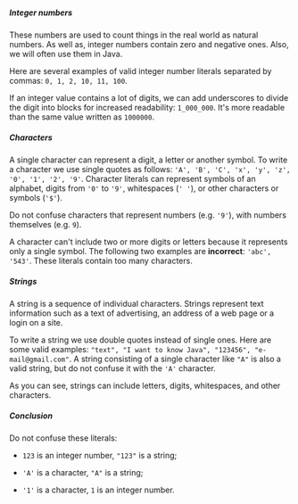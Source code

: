 ##### Integer numbers

These numbers are used to count things in the real world as natural numbers. As well as, integer numbers contain zero and negative ones. Also, we will often use them in Java.

Here are several examples of valid integer number literals separated by commas: `0, 1, 2, 10, 11, 100`.

If an integer value contains a lot of digits, we can add underscores to divide the digit into blocks for increased readability: `1_000_000`. It's more readable than the same value written as `1000000`.
##### Characters

A single character can represent a digit, a letter or another symbol. To write a character we use single quotes as follows: `'A', 'B', 'C', 'x', 'y', 'z', '0', '1', '2', '9'`. Character literals can represent symbols of an alphabet, digits from `'0'` to `'9'`, whitespaces (`' '`), or other characters or symbols (`'$'`).

Do not confuse characters that represent numbers (e.g. `'9'`), with numbers themselves (e.g. `9`).

A character can't include two or more digits or letters because it represents only a single symbol. The following two examples are **incorrect**: `'abc', '543'`. These literals contain too many characters.

##### Strings

A string is a sequence of individual characters. Strings represent text information such as a text of advertising, an address of a web page or a login on a site.

To write a string we use double quotes instead of single ones. Here are some valid examples: `"text", "I want to know Java", "123456", "e-mail@gmail.com"`. A string consisting of a single character like `"A"` is also a valid string, but do not confuse it with the `'A'` character.

As you can see, strings can include letters, digits, whitespaces, and other characters.

##### Conclusion

Do not confuse these literals:

- `123` is an integer number, `"123"` is a string;
    
- `'A'` is a character, `"A"` is a string;
    
- `'1'` is a character, `1` is an integer number.